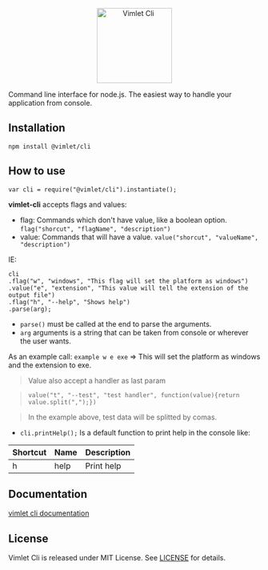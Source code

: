 <p align='center'>
<img src='https://vimlet.com/resources/img/cli-txt.png' title='Vimlet Cli' alt='Vimlet Cli' height="150">
</p>

Command line interface for node.js. The easiest way to handle your application from console.

## Installation

`npm install @vimlet/cli`

## How to use

`var cli = require("@vimlet/cli").instantiate();`


 **vimlet-cli** accepts flags and values: 
* flag: Commands which don't have value, like a boolean option. `flag("shorcut", "flagName", "description")`
* value: Commands that will have a value. `value("shorcut", "valueName", "description")`

IE:

```[javascript]
cli
.flag("w", "windows", "This flag will set the platform as windows")
.value("e", "extension", "This value will tell the extension of the output file")
.flag("h", "--help", "Shows help")
.parse(arg);
```

* `parse()` must be called at the end to parse the arguments.
* `arg` arguments is a string that can be taken from console or wherever the user wants.

As an example call: `example w e exe` => This will set the platform as windows and the extension to exe.


> Value also accept a handler as last param

> `value("t", "--test", "test handler", function(value){return value.split(",");})`

> In the example above, test data will be splitted by comas.

- `cli.printHelp();` Is a default function to print help in the console like:

|Shortcut|Name|Description|
|---|---|---|
|h|help|Print help|

## Documentation 

[vimlet cli documentation](https://vimlet.com/vimlet/vimlet-cli/master/docs/release/index.html)

## License
Vimlet Cli is released under MIT License. See [LICENSE](https://github.com/vimlet/vimlet-cli/blob/master/LICENSE) for details.

